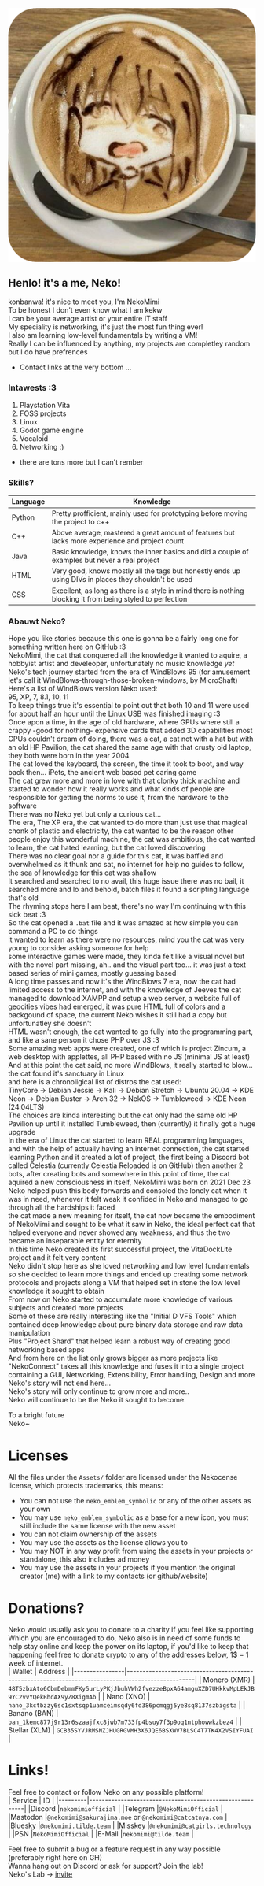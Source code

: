 <img src="./face.png" align="center"/>

## Henlo! it's a me, Neko!  
konbanwa! it's nice to meet you, I'm NekoMimi  
To be honest I don't even know what I am kekw  
I can be your average artist or your entire IT staff  
My speciality is networking, it's just the most fun thing ever!  
I also am learning low-level fundamentals by writing a VM!  
Really I can be influenced by anything, my projects are completley random but I do have prefrences  

* Contact links at the very bottom ...  

### Intawests :3  
1) Playstation Vita  
2) FOSS projects  
3) Linux  
4) Godot game engine  
5) Vocaloid  
6) Networking :)  
* there are tons more but I can't rember  

### Skills?  
| Language       | Knowledge                                                                                                   |
|--------------- | ----------------------------------------------------------------------------------------------------------- |
| Python         | Pretty profficient, mainly used for prototyping before moving the project to c++                            |
| C++            | Above average, mastered a great amount of features but lacks more experience and project count              |
| Java           | Basic knowledge, knows the inner basics and did a couple of examples but never a real project               |
| HTML           | Very good, knows mostly all the tags but honestly ends up using DIVs in places they shouldn't be used       |
| CSS            | Excellent, as long as there is a style in mind there is nothing blocking it from being styled to perfection |
 

### Abauwt Neko?  
Hope you like stories because this one is gonna be a fairly long one for something written here on GitHub :3  
NekoMimi, the cat that conquered all the knowledge it wanted to aquire, a hobbyist artist and develeoper, unfortunately no music knowledge *yet*  
Neko's tech journey started from the era of WindBlows 95 (for amusement let's call it WindBlows-through-those-broken-windows, by MicroShaft)  
Here's a list of WindBlows version Neko used:  
95, XP, 7, 8.1, 10, 11  
To keep things true it's essential to point out that both 10 and 11 were used for about half an hour until the Linux USB was finished imaging :3  
Once apon a time, in the age of old hardware, where GPUs where still a crappy -good for nothing- expensive cards that added 3D capabilities most CPUs couldn't dream of doing, there was a cat, a cat not with a hat but with an old HP Pavilion, the cat shared the same age with that crusty old laptop, they both were born in the year 2004  
The cat loved the keyboard, the screen, the time it took to boot, and way back then... iPets, the ancient web based pet caring game  
The cat grew more and more in love with that clonky thick machine and started to wonder how it really works and what kinds of people are responsible for getting the norms to use it, from the hardware to the software  
There was no Neko yet but only a curious cat...  
The era, The XP era, the cat wanted to do more than just use that magical chonk of plastic and electricity, the cat wanted to be the reason other people enjoy this wonderful machine, the cat was ambitious, the cat wanted to learn, the cat hated learning, but the cat loved discovering  
There was no clear goal nor a guide for this cat, it was baffled and overwhelmed as it thunk and sat, no internet for help no guides to follow, the sea of knowledge for this cat was shallow  
It searched and searched to no avail, this huge issue there was no bail, it searched more and lo and behold, batch files it found a scripting language that's old  
The rhyming stops here I am beat, there's no way I'm continuing with this sick beat :3  
So the cat opened a `.bat` file and it was amazed at how simple you can command a PC to do things  
it wanted to learn as there were no resources, mind you the cat was very young to consider asking someone for help  
some interactive games were made, they kinda felt like a visual novel but with the novel part missing, ah.. and the visual part too... it was just a text based series of mini games, mostly guessing based  
A long time passes and now it's the WindBlows 7 era, now the cat had limited access to the internet, and with the knowledge of Jeeves the cat managed to download XAMPP and setup a web server, a website full of geocities vibes had emerged, it was pure HTML full of colors and a backgound of space, the current Neko wishes it still had a copy but unfortunatley she doesn't  
HTML wasn't enough, the cat wanted to go fully into the programming part, and like a sane person it chose PHP over JS :3  
Some amazing web apps were created, one of which is project Zincum, a web desktop with applettes, all PHP based with no JS (minimal JS at least)  
And at this point the cat said, no more WindBlows, it really started to blow...  
the cat found it's sanctuary in Linux  
and here is a chronoligical list of distros the cat used:  
TinyCore -> Debian Jessie -> Kali -> Debian Stretch -> Ubuntu 20.04 -> KDE Neon -> Debian Buster -> Arch 32 -> NekOS -> Tumbleweed -> KDE Neon (24.04LTS)  
The choices are kinda interesting but the cat only had the same old HP Pavilion up until it installed Tumbleweed, then (currently) it finally got a huge upgrade  
In the era of Linux the cat started to learn REAL programming languages, and with the help of actually having an internet connection, the cat started learning Python and it created a lot of project, the first being a Discord bot called Celestia (currently Celestia Reloaded is on GitHub) then another 2 bots, after creating bots and somewhere in this point of time, the cat aquired a new consciousness in itself, NekoMimi was born on 2021 Dec 23  
Neko helped push this body forwards and consoled the lonely cat when it was in need, whenever it felt weak it confided in Neko and managed to go through all the hardships it faced  
the cat made a new meaning for itself, the cat now became the embodiment of NekoMimi and sought to be what it saw in Neko, the ideal perfect cat that helped everyone and never showed any weakness, and thus the two became an inseparable entity for eternity  
In this time Neko created its first successful project, the VitaDockLite project and it felt very content  
Neko didn't stop here as she loved networking and low level fundamentals so she decided to learn more things and ended up creating some network protocols and projects along a VM that helped set in stone the low level knowledge it sought to obtain  
From now on Neko started to accumulate more knowledge of various subjects and created more projects  
Some of these are really interesting like the "Initial D VFS Tools" which contained deep knowledge about pure binary data storage and raw data manipulation  
Plus "Project Shard" that helped learn a robust way of creating good networking based apps  
And from here on the list only grows bigger as more projects like "NekoConnect" takes all this knowledge and fuses it into a single project containing a GUI, Networking, Extensibility, Error handling, Design and more  
Neko's story will not end here...  
Neko's story will only continue to grow more and more..  
Neko will continue to be the Neko it sought to become.  
  
To a bright future  
Neko~  
  
# Licenses  
All the files under the `Assets/` folder are licensed under the Nekocense license, which protects trademarks, this means:
- You can not use the `neko_emblem_symbolic` or any of the other assets as your own  
- You may use `neko_emblem_symbolic` as a base for a new icon, you must still include the same license with the new asset  
- You can not claim ownership of the assets  
- You may use the assets as the license allows you to  
- You may NOT in any way profit from using the assets in your projects or standalone, this also includes ad money  
- You may use the assets in your projects if you mention the original creator (me) with a link to my contacts (or github/website)  

# Donations?  
Neko would usually ask you to donate to a charity if you feel like supporting  
Which you are encouraged to do, Neko also is in need of some funds to help stay online and keep the power on its laptop, if you'd like to keep that happening feel free to donate crypto to any of the addresses below, 1$ = 1 week of internet.  
| Wallet         | Address                                                                                           |
|----------------|---------------------------------------------------------------------------------------------------|
| Monero (XMR)   | `48T5zbxAto6CbmDebmmFKy5urLyPKjJbuhVWh2fvezzeBpxA64amguXZD7UHkkvMpLEkJB9YC2vvYQekBhdAX9yZ8XigmAb` |
| Nano (XNO)     | `nano_3kctbzzy6sc1sxtsqp1uamceimsqdy6fd386pcmqgj5ye8sq8137szbigsta`                               |
| Banano (BAN)   | `ban_1kemc877j9r13r6szaajfxc8jwb7m733fp4bsuy7f3p9oq1ntphowwkzbez4`                                |
| Stellar (XLM)  | `GCB35SYVJRMSNZJHUGRGVMH3X6JQE6BSXWV7BLSC4T7TK4X2VSIYFUAI`                                        |
  
  
# Links!  
Feel free to contact or follow Neko on any possible platform!  
| Service |                          ID                             |
|---------|---------------------------------------------------------|
|Discord  |`nekomimiofficial`                                       |
|Telegram |`@NekoMimiOfficial`                                      |
|Mastodon |`@nekomimi@sakurajima.moe` or `@nekomimi@catcatnya.com`  |
|Bluesky  |`@nekomimi.tilde.team`                                   |
|Misskey  |`@nekomimi@catgirls.technology`                          |
|PSN      |`NekoMimiOfficial`                                       |
|E-Mail   |`nekomimi@tilde.team`                                    |
  
Feel free to submit a bug or a feature request in any way possible (preferably right here on GH)  
Wanna hang out on Discord or ask for support? Join the lab!  
Neko's Lab -> [invite](https://discord.com/invite/KFwKPmXJAP)  
